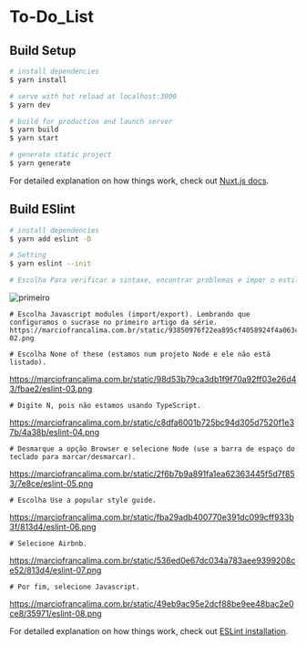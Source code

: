 # To-Do_List

## Build Setup

```bash
# install dependencies
$ yarn install

# serve with hot reload at localhost:3000
$ yarn dev

# build for production and launch server
$ yarn build
$ yarn start

# generate static project
$ yarn generate
```

For detailed explanation on how things work, check out [Nuxt.js docs](https://nuxtjs.org).

## Build ESlint

```bash
# install dependencies
$ yarn add eslint -D

# Setting
$ yarn eslint --init

# Escolha Para verificar a sintaxe, encontrar problemas e impor o estilo do código.
```
![primeiro](https://marciofrancalima.com.br/static/20c9bab9de954b8fa4ddfe72a1b72b28/4ca44/eslint-01.png)
```
# Escolha Javascript modules (import/export). Lembrando que configuramos o sucrase no primeiro artigo da série.
https://marciofrancalima.com.br/static/93850976f22ea895cf4058924f4a063c/db64a/eslint-02.png

# Escolha None of these (estamos num projeto Node e ele não está listado).
```
https://marciofrancalima.com.br/static/98d53b79ca3db1f9f70a92ff03e26d43/fbae2/eslint-03.png
```
# Digite N, pois não estamos usando TypeScript.
```
https://marciofrancalima.com.br/static/c8dfa6001b725bc94d305d7520f1e37b/4a38b/eslint-04.png
```
# Desmarque a opção Browser e selecione Node (use a barra de espaço do teclado para marcar/desmarcar).
```
https://marciofrancalima.com.br/static/2f6b7b9a891fa1ea62363445f5d7f853/7e8ce/eslint-05.png
```
# Escolha Use a popular style guide.
```
https://marciofrancalima.com.br/static/fba29adb400770e391dc099cff933b3f/813d4/eslint-06.png
```
# Selecione Airbnb.
```
https://marciofrancalima.com.br/static/536ed0e67dc034a783aee9399208ce52/813d4/eslint-07.png
```
# Por fim, selecione Javascript.
```
https://marciofrancalima.com.br/static/49eb9ac95e2dcf88be9ee48bac2e0ce8/35971/eslint-08.png


For detailed explanation on how things work, check out [ESLint installation](https://marciofrancalima.com.br/blog/eslint-prettier-e-editorconfig/#:~:text=Como%20instalar%20ESLint%20e%20configur%C3%A1,terminal%3A%20yarn%20eslint%20%2D%2Dinit%20).
